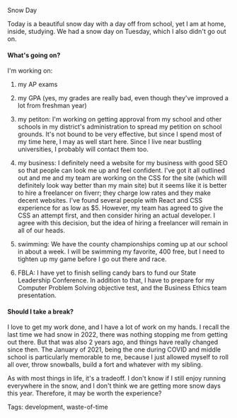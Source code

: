 Snow Day

Today is a beautiful snow day with a day off from school, yet I am at home, inside, studying. We had a snow day on Tuesday, which I also didn't go out on. 

#### What's going on?
I'm working on:

1. my AP exams

2.  my GPA (yes, my grades are really bad, even though they've improved a lot from freshman year)

3.  my petiton: I'm working on getting approval from my school and other schools in my district's administration to spread my petition on school grounds. It's not bound to be very effective, but since I spend most of my time here, I may as well start here. Since I live near bustling universities, I probably will contact them too.

4.  my business: I definitely need a website for my business with good SEO so that people can look me up and feel confident. I've got it all outlined out and me and my team are working on the CSS for the site (which will definitely look way better than my main site) but it seems like it is better to hire a freelancer on fiverr; they charge low rates and they make decent websites. I've found several people with React and CSS experience for as low as $5. However, my team has agreed to give the CSS an attempt first, and then consider hiring an actual developer. I agree with this decision, but the idea of hiring a freelancer will remain in all of our heads.

5.  swimming: We have the county championships coming up at our school in about a week. I will be swimming my favorite, 400 free, but I need to tighten up my game before I go out there and race.

6. FBLA: I have yet to finish selling candy bars to fund our State Leadership Conference. In addition to that, I have to prepare for my Computer Problem Solving objective test, and the Business Ethics team presentation.

#### Should I take a break?
I love to get my work done, and I have a lot of work on my hands. I recall the last time we had snow in 2022, there was nothing stopping me from getting out there. But that was also 2 years ago, and things have really changed since then. The January of 2021, being the one during COVID and middle school is particularly memorable to me, because I just allowed myself to roll all over, throw snowballs, build a fort and whatever with my sibling. 

As with most things in life, it's a tradeoff. I don't know if I still enjoy running everywhere in the snow, and I don't think we are getting more snow days this year. Therefore, it may be worth the experience?

Tags: development, waste-of-time
